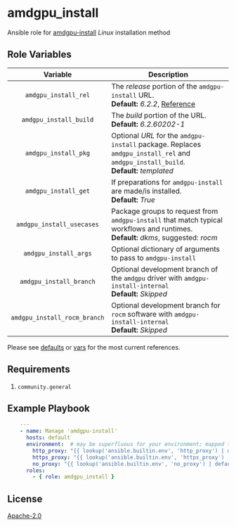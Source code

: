 # amdgpu\_install

Ansible role for [amdgpu-install](https://rocm.docs.amd.com/projects/install-on-linux/en/latest/install/amdgpu-install.html#) _Linux_ installation method

## Role Variables

|  Variable  | Description |
|:----------:|-------------|
| `amdgpu_install_rel` | The _release_ portion of the `amdgpu-install` URL.<br/>**Default:** _6.2.2_, [Reference](https://rocm.docs.amd.com/projects/install-on-linux/en/latest/install/amdgpu-install.html) |
| `amdgpu_install_build` | The _build_ portion of the URL.<br/>**Default:** _6.2.60202-1_ |
| `amdgpu_install_pkg` | Optional _URL_ for the `amdgpu-install` package. Replaces `amdgpu_install_rel` and `amdgpu_install_build`.<br/>**Default:** _templated_ |
| `amdgpu_install_get` | If preparations for `amdgpu-install` are made/is installed.<br/>**Default:** _True_ |
| `amdgpu_install_usecases` | Package groups to request from `amdgpu-install` that match typical workflows and runtimes.<br/>**Default:** _dkms_, suggested: _rocm_ |
| `amdgpu_install_args` | Optional dictionary of arguments to pass to `amdgpu-install` |
| `amdgpu_install_branch` | Optional development branch of the `amdgpu` driver with `amdgpu-install-internal`<br/>**Default:** _Skipped_ |
| `amdgpu_install_rocm_branch` | Optional development branch for `rocm` software with `amdgpu-install-internal`<br/>**Default:** _Skipped_ |

Please see [defaults](./defaults/main.yml) or [vars](./vars/main.yml) for the most current references.

## Requirements

1. `community.general`

## Example Playbook

```yaml
    ---
    - name: Manage 'amdgpu-install'
      hosts: default
      environment:  # may be superfluous for your environment; mapped through Packer HCL with 'ansible_env_vars'
        http_proxy: "{{ lookup('ansible.builtin.env', 'http_proxy') | default(omit) }}"
        https_proxy: "{{ lookup('ansible.builtin.env', 'https_proxy') | default(omit) }}"
        no_proxy: "{{ lookup('ansible.builtin.env', 'no_proxy') | default(omit) }}"
      roles:
        - { role: amdgpu_install }
```

## License

[Apache-2.0](https://www.apache.org/licenses/LICENSE-2.0)

